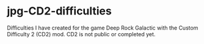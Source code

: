 # jpg-CD2-difficulties
 Difficulties I have created for the game Deep Rock Galactic with the Custom Difficulty 2 (CD2) mod. CD2 is not public or completed yet.
